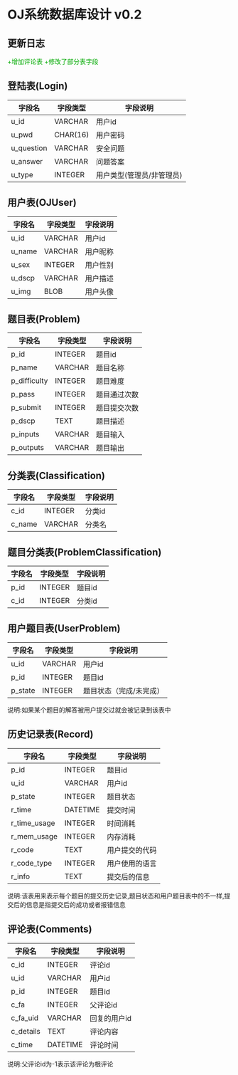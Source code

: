 # OJ系统数据库设计 v0.2

## 更新日志

<font color="#00aa00">+增加评论表</font>
<font color="#00aa00">+修改了部分表字段</font>

## 登陆表(Login)

| 字段名 | 字段类型 | 字段说明 |
| ------ | -------- | -------- |
| u_id   | VARCHAR  | 用户id   |
| u_pwd  | CHAR(16) | 用户密码 |
| u_question   | VARCHAR  | 安全问题   |
| u_answer  | VARCHAR | 问题答案 |
| u_type | INTEGER  | 用户类型(管理员/非管理员) |

## 用户表(OJUser)

| 字段名 | 字段类型 | 字段说明 |
| ------ | -------- | -------- |
| u_id   | VARCHAR  | 用户id   |
| u_name | VARCHAR  | 用户昵称 |
| u_sex  | INTEGER  | 用户性别 |
| u_dscp | VARCHAR  | 用户描述 |
| u_img | BLOB  | 用户头像 |

## 题目表(Problem)

| 字段名       | 字段类型 | 字段说明     |
| ------------ | -------- | ------------ |
| p_id         | INTEGER  | 题目id       |
| p_name       | VARCHAR  | 题目名称     |
| p_difficulty | INTEGER  | 题目难度     |
| p_pass       | INTEGER  | 题目通过次数 |
| p_submit     | INTEGER  | 题目提交次数 |
| p_dscp       | TEXT     | 题目描述     |
| p_inputs     | VARCHAR  | 题目输入     |
| p_outputs    | VARCHAR  | 题目输出     |

## 分类表(Classification)

| 字段名 | 字段类型 | 字段说明 |
| ------ | -------- | -------- |
| c_id   | INTEGER  | 分类id   |
| c_name | VARCHAR  | 分类名   |

## 题目分类表(ProblemClassification)

| 字段名 | 字段类型 | 字段说明 |
| ------ | -------- | -------- |
| p_id   | INTEGER  | 题目id   |
| c_id   | INTEGER  | 分类id   |

## 用户题目表(UserProblem)

| 字段名  | 字段类型 | 字段说明                |
| ------- | -------- | ----------------------- |
| u_id    | VARCHAR  | 用户id                  |
| p_id    | INTEGER  | 题目id                  |
| p_state | INTEGER  | 题目状态（完成/未完成） |

说明:如果某个题目的解答被用户提交过就会被记录到该表中

## 历史记录表(Record)

| 字段名      | 字段类型 | 字段说明       |
| ----------- | -------- | -------------- |
| p_id        | INTEGER  | 题目id         |
| u_id        | VARCHAR  | 用户id         |
| p_state     | INTEGER  | 题目状态       |
| r_time      | DATETIME | 提交时间       |
| r_time_usage | INTEGER  | 时间消耗       |
| r_mem_usage    | INTEGER  | 内存消耗       |
| r_code      | TEXT     | 用户提交的代码 |
| r_code_type | INTEGER  | 用户使用的语言 |
| r_info      | TEXT     | 提交后的信息   |

说明:该表用来表示每个题目的提交历史记录,题目状态和用户题目表中的不一样,提交后的信息是指提交后的成功或者报错信息

## 评论表(Comments)

| 字段名 | 字段类型 | 字段说明 |
| ------ | -------- | -------- |
| c_id   | INTEGER  | 评论id   |
| u_id   | VARCHAR  | 用户id   |
| p_id   | INTEGER | 题目id   |
| c_fa   | INTEGER  | 父评论id   |
| c_fa_uid   | VARCHAR  | 回复的用户id |
| c_details   | TEXT  | 评论内容   |
| c_time   | DATETIME  | 评论时间   |

说明:父评论id为-1表示该评论为根评论